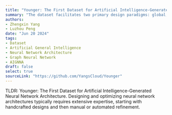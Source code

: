 ```yaml
---
title: "Younger: The First Dataset for Artificial Intelligence-Generated Neural Network Architecture"
summary: "The dataset facilitates two primary design paradigms: global, for creating complete architectures from scratch, and local, for detailed architecture component refinement, and contributes to a new frontier, Artificial Intelligence-Generated Neural Network Architecture (AIGNNA)."
authors:
- Zhengxin Yang
- Luzhou Peng
date: "Jun 20 2024"
tags:
- Dataset
- Artificial General Intelligence
- Neural Network Architecture
- Graph Neural Network
- AIGNNA
draft: false
select: true
sourceLink: "https://github.com/YangsCloud/Younger"
---
```


TLDR: Younger: The First Dataset for Artificial Intelligence-Generated Neural Network Architecture. Designing and optimizing neural network architectures typically requires extensive expertise, starting with handcrafted designs and then manual or automated refinement.